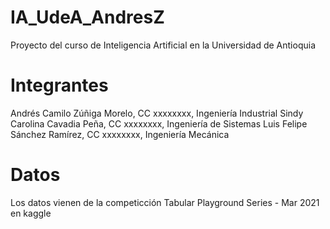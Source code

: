 # IA_UdeA_AndresZ
Proyecto del curso de Inteligencia Artificial en la Universidad de Antioquia

# Integrantes
Andrés Camilo Zúñiga Morelo, CC xxxxxxxx, Ingeniería Industrial
Sindy Carolina Cavadia Peña, CC xxxxxxxx, Ingeniería de Sistemas
Luis Felipe Sánchez Ramírez, CC xxxxxxxx, Ingeniería Mecánica

# Datos
Los datos vienen de la competicción Tabular Playground Series - Mar 2021 en kaggle
